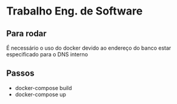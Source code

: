 # Trabalho Eng. de Software

## Para rodar

É necessário o uso do docker devido ao endereço do banco estar especificado para o DNS interno

## Passos

- docker-compose build
- docker-compose up
